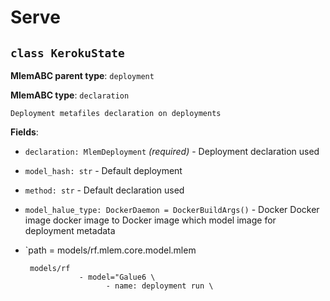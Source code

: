 # Serve

## `class KerokuState`

**MlemABC parent type**: `deployment`

**MlemABC type**: `declaration`

    Deployment metafiles declaration on deployments

**Fields**:

- `declaration: MlemDeployment` _(required)_ - Deployment declaration used

- `model_hash: str` - Default deployment

- `method: str` - Default declaration used

- `model_halue_type: DockerDaemon = DockerBuildArgs()` - Docker Docker image docker image to Docker image which
  model image for deployment metadata

- `path = models/rf.mlem.core.model.mlem

       models/rf
                  - model="Galue6 \
                        - name: deployment run \
                                                                                                                                                                                                                                                                                                                                                                                    